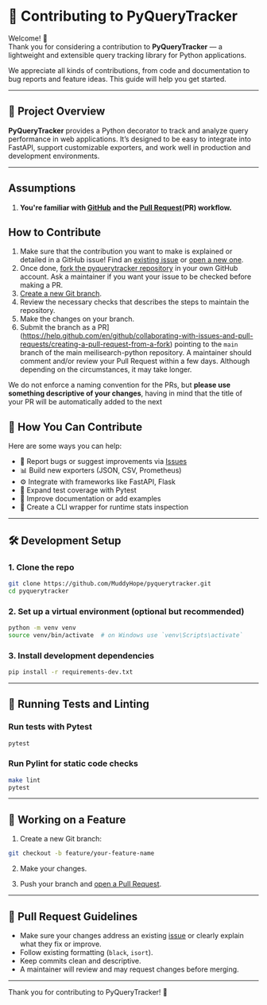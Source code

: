 # 🤝 Contributing to PyQueryTracker

Welcome! 👋  
Thank you for considering a contribution to **PyQueryTracker** — a lightweight and extensible query tracking library for Python applications.

We appreciate all kinds of contributions, from code and documentation to bug reports and feature ideas. This guide will help you get started.

---

## 🚀 Project Overview

**PyQueryTracker** provides a Python decorator to track and analyze query performance in web applications. It’s designed to be easy to integrate into FastAPI, support customizable exporters, and work well in production and development environments.

---

## Assumptions

1. **You're familiar with [GitHub](https://github.com) and the [Pull Request](https://help.github.com/en/github/collaborating-with-issues-and-pull-requests/about-pull-requests)(PR) workflow.**

## How to Contribute

1. Make sure that the contribution you want to make is explained or detailed in a GitHub issue! Find an [existing issue](https://github.com/MuddyHope/pyquerytracker/issues/) or [open a new one](https://github.com/MuddyHope/pyquerytracker/issues/new).
2. Once done, [fork the pyquerytracker repository](https://help.github.com/en/github/getting-started-with-github/fork-a-repo) in your own GitHub account. Ask a maintainer if you want your issue to be checked before making a PR.
3. [Create a new Git branch](https://help.github.com/en/github/collaborating-with-issues-and-pull-requests/creating-and-deleting-branches-within-your-repository).
4. Review the necessary checks that describes the steps to maintain the repository.
5. Make the changes on your branch.
6. Submit the branch as a PR](https://help.github.com/en/github/collaborating-with-issues-and-pull-requests/creating-a-pull-request-from-a-fork) pointing to the `main` branch of the main meilisearch-python repository. A maintainer should comment and/or review your Pull Request within a few days. Although depending on the circumstances, it may take longer.<br>

We do not enforce a naming convention for the PRs, but **please use something descriptive of your changes**, having in mind that the title of your PR will be automatically added to the next

## 🧠 How You Can Contribute

Here are some ways you can help:

- 🐛 Report bugs or suggest improvements via [Issues](https://github.com/MuddyHope/pyquerytracker/issues)
- 📊 Build new exporters (JSON, CSV, Prometheus)
- ⚙️ Integrate with frameworks like FastAPI, Flask
- 🧪 Expand test coverage with Pytest
- 📖 Improve documentation or add examples
- 🧰 Create a CLI wrapper for runtime stats inspection

---

## 🛠️ Development Setup

### 1. Clone the repo

```bash
git clone https://github.com/MuddyHope/pyquerytracker.git
cd pyquerytracker
```

### 2. Set up a virtual environment (optional but recommended)

```bash
python -m venv venv
source venv/bin/activate  # on Windows use `venv\Scripts\activate`
```

### 3. Install development dependencies

```bash
pip install -r requirements-dev.txt
```

---

## 🧪 Running Tests and Linting

### Run tests with Pytest

```bash
pytest
```

### Run Pylint for static code checks


```bash
make lint 
pytest
```

---

## 🌿 Working on a Feature

1. Create a new Git branch:

```bash
git checkout -b feature/your-feature-name
```

2. Make your changes.

3. Push your branch and [open a Pull Request](https://help.github.com/en/github/collaborating-with-issues-and-pull-requests/creating-a-pull-request-from-a-fork).

---

## 📌 Pull Request Guidelines

- Make sure your changes address an existing [issue](https://github.com/MuddyHope/pyquerytracker/issues) or clearly explain what they fix or improve.
- Follow existing formatting (`black`, `isort`).
- Keep commits clean and descriptive.
- A maintainer will review and may request changes before merging.

---

Thank you for contributing to PyQueryTracker! 💙
